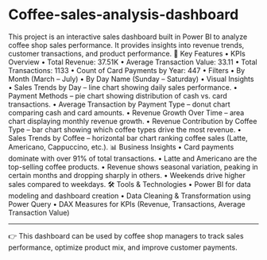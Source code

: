 # Coffee-sales-analysis-dashboard
This project is an interactive sales dashboard built in Power BI to analyze coffee shop sales performance. It provides insights into revenue trends, customer transactions, and product performance.
🔑 Key Features
•	KPIs Overview
•	Total Revenue: 37.51K
•	Average Transaction Value: 33.11
•	Total Transactions: 1133
•	Count of Card Payments by Year: 447
•	Filters
•	By Month (March – July)
•	By Day Name (Sunday – Saturday)
•	Visual Insights
•	Sales Trends by Day – line chart showing daily sales performance.
•	Payment Methods – pie chart showing distribution of cash vs. card transactions.
•	Average Transaction by Payment Type – donut chart comparing cash and card amounts.
•	Revenue Growth Over Time – area chart displaying monthly revenue growth.
•	Revenue Contribution by Coffee Type – bar chart showing which coffee types drive the most revenue.
•	Sales Trends by Coffee – horizontal bar chart ranking coffee sales (Latte, Americano, Cappuccino, etc.).
📊 Business Insights
•	Card payments dominate with over 91% of total transactions.
•	Latte and Americano are the top-selling coffee products.
•	Revenue shows seasonal variation, peaking in certain months and dropping sharply in others.
•	Weekends drive higher sales compared to weekdays.
🛠️ Tools & Technologies
•	Power BI for data modeling and dashboard creation
•	Data Cleaning & Transformation using Power Query
•	DAX Measures for KPIs (Revenue, Transactions, Average Transaction Value)
________________________________________
👉 This dashboard can be used by coffee shop managers to track sales performance, optimize product mix, and improve customer payments.

